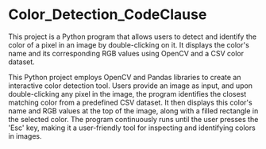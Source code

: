 # Color_Detection_CodeClause
This project is a Python program that allows users to detect and identify the color of a pixel in an image by double-clicking on it. It displays the color's name and its corresponding RGB values using OpenCV and a CSV color dataset.


This Python project employs OpenCV and Pandas libraries to create an interactive color detection tool. Users provide an image as input, and upon double-clicking any pixel in the image, the program identifies the closest matching color from a predefined CSV dataset. It then displays this color's name and RGB values at the top of the image, along with a filled rectangle in the selected color. The program continuously runs until the user presses the 'Esc' key, making it a user-friendly tool for inspecting and identifying colors in images.
